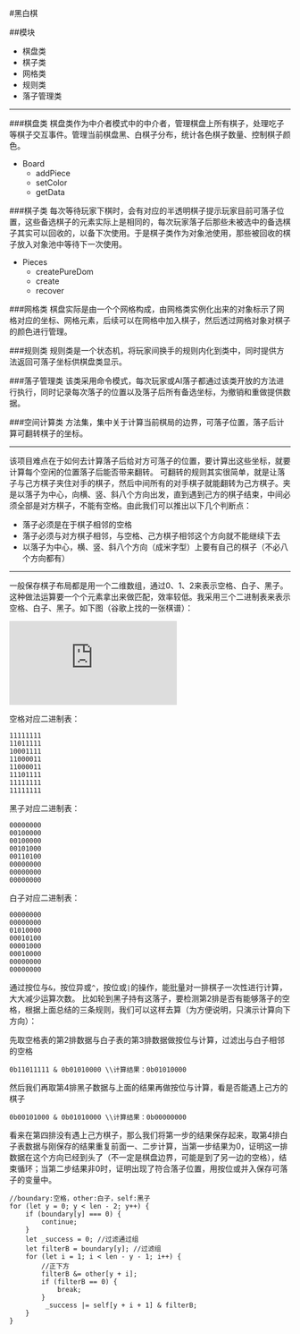 #黑白棋

##模块
* 棋盘类
* 棋子类
* 网格类
* 规则类
* 落子管理类

---
###棋盘类
棋盘类作为中介者模式中的中介者，管理棋盘上所有棋子，处理吃子等棋子交互事件。管理当前棋盘黑、白棋子分布，统计各色棋子数量、控制棋子颜色。

* Board
   * addPiece
   * setColor
   * getData

###棋子类
每次等待玩家下棋时，会有对应的半透明棋子提示玩家目前可落子位置，这些备选棋子的元素实际上是相同的，每次玩家落子后那些未被选中的备选棋子其实可以回收的，以备下次使用。于是棋子类作为对象池使用，那些被回收的棋子放入对象池中等待下一次使用。

* Pieces
   * createPureDom
   * create
   * recover

###网格类
棋盘实际是由一个个网格构成，由网格类实例化出来的对象标示了网格对应的坐标、网格元素，后续可以在网格中加入棋子，然后透过网格对象对棋子的颜色进行管理。

###规则类
规则类是一个状态机，将玩家间换手的规则内化到类中，同时提供方法返回可落子坐标供棋盘类显示。

###落子管理类
该类采用命令模式，每次玩家或AI落子都通过该类开放的方法进行执行，同时记录每次落子的位置以及落子后所有备选坐标，为撤销和重做提供数据。

###空间计算类
方法集，集中关于计算当前棋局的边界，可落子位置，落子后计算可翻转棋子的坐标。

----

该项目难点在于如何去计算落子后给对方可落子的位置，要计算出这些坐标，就要计算每个空闲的位置落子后能否带来翻转。
可翻转的规则其实很简单，就是让落子与己方棋子夹住对手的棋子，然后中间所有的对手棋子就能翻转为己方棋子。夹是以落子为中心，向横、竖、斜八个方向出发，直到遇到己方的棋子结束，中间必须全部是对方棋子，不能有空格。由此我们可以推出以下几个判断点：

* 落子必须是在于棋子相邻的空格
* 落子必须与对方棋子相邻，与空格、己方棋子相邻这个方向就不能继续下去
* 以落子为中心，横、竖、斜八个方向（成米字型）上要有自己的棋子（不必八个方向都有）

-----

一般保存棋子布局都是用一个二维数组，通过0、1、2来表示空格、白子、黑子。这种做法运算要一个个元素拿出来做匹配，效率较低。我采用三个二进制表来表示空格、白子、黑子。如下图（谷歌上找的一张棋谱）：

![棋谱](http://www.soongsky.com/othello/othello.php?rd=f5d6c4d3c3f4c5b3c2)

空格对应二进制表：

```
11111111
11011111
10001111
11000011
11000011
11101111
11111111
11111111
```

黑子对应二进制表：

```
00000000
00100000
00100000
00101000
00110100
00000000
00000000
00000000
```

白子对应二进制表：

```
00000000
00000000
01010000
00010100
00001000
00010000
00000000
00000000
```

通过按位与`&`，按位异或`^`，按位或`|`的操作，能批量对一排棋子一次性进行计算，大大减少运算次数。
比如轮到黑子持有这落子，要检测第2排是否有能够落子的空格，根据上面总结的三条规则，我们可以这样去算（为方便说明，只演示计算向下方向）：

先取空格表的第2排数据与白子表的第3排数据做按位与计算，过滤出与白子相邻的空格

`0b11011111 & 0b01010000 \\计算结果：0b01010000`

然后我们再取第4排黑子数据与上面的结果再做按位与计算，看是否能遇上己方的棋子

`0b00101000 & 0b01010000 \\计算结果：0b00000000`

看来在第四排没有遇上己方棋子，那么我们将第一步的结果保存起来，取第4排白子表数据与刚保存的结果重复前面一、二步计算，当第一步结果为0，证明这一排数据在这个方向已经到头了（不一定是棋盘边界，可能是到了另一边的空格），结束循环；当第二步结果非0时，证明出现了符合落子位置，用按位或并入保存可落子的变量中。

```
//boundary:空格，other:白子，self:黑子
for (let y = 0; y < len - 2; y++) {
	if (boundary[y] === 0) {
        continue;
    }
    let _success = 0; //过滤通过组
    let filterB = boundary[y]; //过滤组
    for (let i = 1; i < len - y - 1; i++) {
        //正下方
        filterB &= other[y + i];
        if (filterB == 0) {
            break;
        }
		 _success |= self[y + i + 1] & filterB;
    }
}
```


